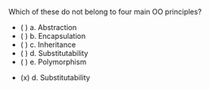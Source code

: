 <panel header=":lock::key: Which of these do not belong to four main OO principles?">

<panel header="%%Prerequisites%%" expandable expanded>
  <dynamic-panel src="../objects/abstraction/unit-inElsewhere-asFlat.md" boilerplate header="OOP: Objects: Abstraction" />
  <dynamic-panel src="../objects/encapsulation/unit-inElsewhere-asFlat.md" boilerplate header="OOP: Objects: Encapsulation" />
  <dynamic-panel src="../inheritance/what/unit-inElsewhere-asFlat.md" boilerplate header="OOP: Inheritance: Basic" />
  <dynamic-panel src="../inheritance/substitutability/unit-inElsewhere-asFlat.md" boilerplate header="OOP: Inheritance: Substitutability" />
  <dynamic-panel src="../polymorphism/introduction/unit-inElsewhere-asFlat.md" boilerplate header="OOP: Polymorphism: Introduction" />
</panel>

<p/>

<question>
Which of these do not belong to four main OO principles?

- ( ) a. Abstraction
- ( ) b. Encapsulation
- ( ) c. Inheritance
- ( ) d. Substitutability
- ( ) e. Polymorphism


<div slot="answer">

- (x) d. Substitutability

</div>
</question>
</panel>
